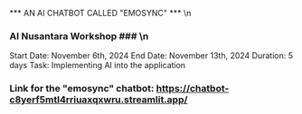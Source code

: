 *** AN AI CHATBOT CALLED "EMOSYNC" *** \n
### AI Nusantara Workshop ### \n

Start Date: November 6th, 2024
End Date: November 13th, 2024
Duration: 5 days
Task: Implementing AI into the application

### Link for the "emosync" chatbot: https://chatbot-c8yerf5mtl4rriuaxqxwru.streamlit.app/ ###
 

 
